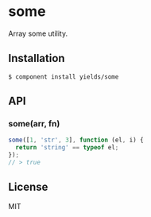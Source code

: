 
# some

  Array some utility.

## Installation

    $ component install yields/some

## API

### some(arr, fn)

```javascript
some([1, 'str', 3], function (el, i) {
  return 'string' == typeof el;
});
// > true
```

## License

  MIT
